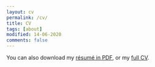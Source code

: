```yaml
---
layout: cv
permalink: /cv/
title: CV
tags: [about]
modified: 14-06-2020
comments: false
---
```


You can also download my <a href="" target="_blank">résumé in PDF</a>, or my <a href="" target="_blank">full CV</a>.

